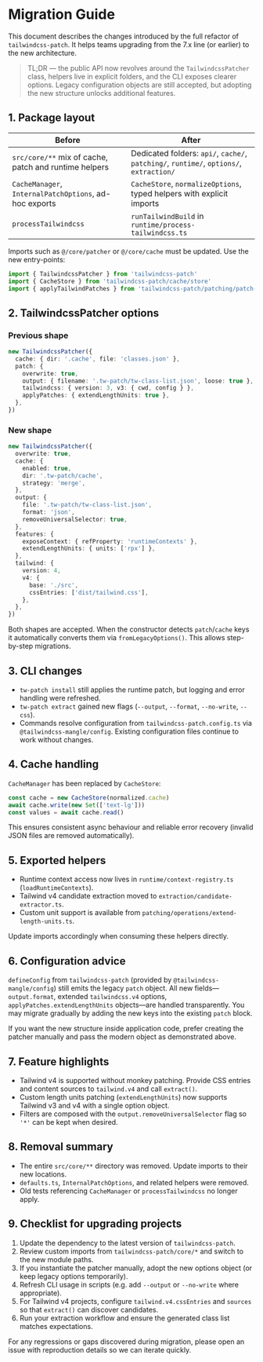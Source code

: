 # Migration Guide

This document describes the changes introduced by the full refactor of `tailwindcss-patch`. It helps teams upgrading from the 7.x line (or earlier) to the new architecture.

> TL;DR — the public API now revolves around the `TailwindcssPatcher` class, helpers live in explicit folders, and the CLI exposes clearer options. Legacy configuration objects are still accepted, but adopting the new structure unlocks additional features.

## 1. Package layout

| Before | After |
| --- | --- |
| `src/core/**` mix of cache, patch and runtime helpers | Dedicated folders: `api/`, `cache/`, `patching/`, `runtime/`, `options/`, `extraction/` |
| `CacheManager`, `InternalPatchOptions`, ad-hoc exports | `CacheStore`, `normalizeOptions`, typed helpers with explicit imports |
| `processTailwindcss` | `runTailwindBuild` in `runtime/process-tailwindcss.ts` |

Imports such as `@/core/patcher` or `@/core/cache` must be updated. Use the new entry-points:

```ts
import { TailwindcssPatcher } from 'tailwindcss-patch'
import { CacheStore } from 'tailwindcss-patch/cache/store'
import { applyTailwindPatches } from 'tailwindcss-patch/patching/patch-runner'
```

## 2. TailwindcssPatcher options

### Previous shape

```ts
new TailwindcssPatcher({
  cache: { dir: '.cache', file: 'classes.json' },
  patch: {
    overwrite: true,
    output: { filename: '.tw-patch/tw-class-list.json', loose: true },
    tailwindcss: { version: 3, v3: { cwd, config } },
    applyPatches: { extendLengthUnits: true },
  },
})
```

### New shape

```ts
new TailwindcssPatcher({
  overwrite: true,
  cache: {
    enabled: true,
    dir: '.tw-patch/cache',
    strategy: 'merge',
  },
  output: {
    file: '.tw-patch/tw-class-list.json',
    format: 'json',
    removeUniversalSelector: true,
  },
  features: {
    exposeContext: { refProperty: 'runtimeContexts' },
    extendLengthUnits: { units: ['rpx'] },
  },
  tailwind: {
    version: 4,
    v4: {
      base: './src',
      cssEntries: ['dist/tailwind.css'],
    },
  },
})
```

Both shapes are accepted. When the constructor detects `patch`/`cache` keys it automatically converts them via `fromLegacyOptions()`. This allows step-by-step migrations.

## 3. CLI changes

- `tw-patch install` still applies the runtime patch, but logging and error handling were refreshed.
- `tw-patch extract` gained new flags (`--output`, `--format`, `--no-write`, `--css`).
- Commands resolve configuration from `tailwindcss-patch.config.ts` via `@tailwindcss-mangle/config`. Existing configuration files continue to work without changes.

## 4. Cache handling

`CacheManager` has been replaced by `CacheStore`:

```ts
const cache = new CacheStore(normalized.cache)
await cache.write(new Set(['text-lg']))
const values = await cache.read()
```

This ensures consistent async behaviour and reliable error recovery (invalid JSON files are removed automatically).

## 5. Exported helpers

- Runtime context access now lives in `runtime/context-registry.ts` (`loadRuntimeContexts`).
- Tailwind v4 candidate extraction moved to `extraction/candidate-extractor.ts`.
- Custom unit support is available from `patching/operations/extend-length-units.ts`.

Update imports accordingly when consuming these helpers directly.

## 6. Configuration advice

`defineConfig` from `tailwindcss-patch` (provided by `@tailwindcss-mangle/config`) still emits the legacy `patch` object. All new fields—`output.format`, extended `tailwindcss.v4` options, `applyPatches.extendLengthUnits` objects—are handled transparently. You may migrate gradually by adding the new keys into the existing `patch` block.

If you want the new structure inside application code, prefer creating the patcher manually and pass the modern object as demonstrated above.

## 7. Feature highlights

- Tailwind v4 is supported without monkey patching. Provide CSS entries and content sources to `tailwind.v4` and call `extract()`.
- Custom length units patching (`extendLengthUnits`) now supports Tailwind v3 and v4 with a single option object.
- Filters are composed with the `output.removeUniversalSelector` flag so `'*'` can be kept when desired.

## 8. Removal summary

- The entire `src/core/**` directory was removed. Update imports to their new locations.
- `defaults.ts`, `InternalPatchOptions`, and related helpers were removed.
- Old tests referencing `CacheManager` or `processTailwindcss` no longer apply.

## 9. Checklist for upgrading projects

1. Update the dependency to the latest version of `tailwindcss-patch`.
2. Review custom imports from `tailwindcss-patch/core/*` and switch to the new module paths.
3. If you instantiate the patcher manually, adopt the new options object (or keep legacy options temporarily).
4. Refresh CLI usage in scripts (e.g. add `--output` or `--no-write` where appropriate).
5. For Tailwind v4 projects, configure `tailwind.v4.cssEntries` and `sources` so that `extract()` can discover candidates.
6. Run your extraction workflow and ensure the generated class list matches expectations.

For any regressions or gaps discovered during migration, please open an issue with reproduction details so we can iterate quickly.

